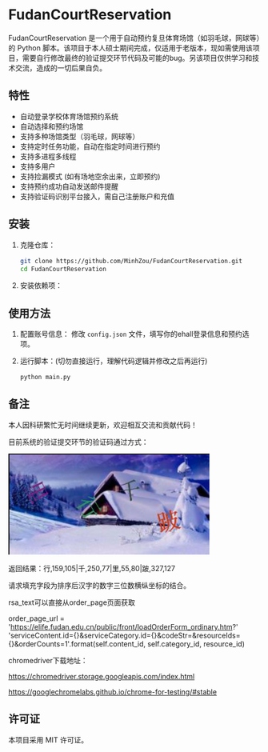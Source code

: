 # FudanCourtReservation

FudanCourtReservation 是一个用于自动预约复旦体育场馆（如羽毛球，网球等）的 Python 脚本。该项目于本人硕士期间完成，仅适用于老版本，现如需使用该项目，需要自行修改最终的验证提交环节代码及可能的bug。另该项目仅供学习和技术交流，造成的一切后果自负。

## 特性

- 自动登录学校体育场馆预约系统
- 自动选择和预约场馆
- 支持多种场馆类型（羽毛球，网球等）
- 支持定时任务功能，自动在指定时间进行预约
- 支持多进程多线程
- 支持多用户
- 支持捡漏模式 (如有场地空余出来，立即预约)
- 支持预约成功自动发送邮件提醒
- 支持验证码识别平台接入，需自己注册账户和充值

## 安装

1. 克隆仓库：
    ```sh
    git clone https://github.com/MinhZou/FudanCourtReservation.git
    cd FudanCourtReservation
    ```

2. 安装依赖项：

## 使用方法

1. 配置账号信息：
    修改 `config.json` 文件，填写你的ehall登录信息和预约选项。

2. 运行脚本：(切勿直接运行，理解代码逻辑并修改之后再运行)
   
    ```sh
    python main.py
    ```

## 备注

本人因科研繁忙无时间继续更新，欢迎相互交流和贡献代码！

目前系统的验证提交环节的验证码通过方式：

![captcha_new](pic/captcha_new.png)

返回结果：行,159,105|千,250,77|里,55,80|跛,327,127

请求填充字段为排序后汉字的数字三位数横纵坐标的结合。


rsa_text可以直接从order_page页面获取

order_page_url = 'https://elife.fudan.edu.cn/public/front/loadOrderForm_ordinary.htm?' \
                         'serviceContent.id={}&serviceCategory.id={}&codeStr=&resourceIds={}&orderCounts=1'.format(self.content_id, self.category_id, resource_id)
                         
<input type="hidden" id="rsa_text_" name="rsa_text_" value="xxx">

chromedriver下载地址：

https://chromedriver.storage.googleapis.com/index.html

https://googlechromelabs.github.io/chrome-for-testing/#stable

## 许可证

本项目采用 MIT 许可证。

